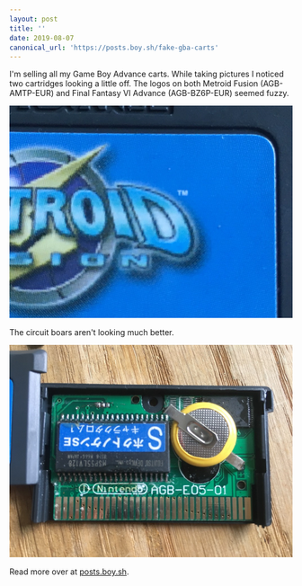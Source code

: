 ```yaml
---
layout: post
title: ''
date: 2019-08-07
canonical_url: 'https://posts.boy.sh/fake-gba-carts'
---
```


I'm selling all my Game Boy Advance carts. While taking pictures I noticed two cartridges looking a little off. The logos on both Metroid Fusion (AGB-AMTP-EUR) and Final Fantasy VI Advance (AGB-BZ6P-EUR) seemed fuzzy. 

![A close-up picture of Metroid Fusion for GBA showing that the logo on the cart is fuzzy](/assets/blog/metroid-fusion-fuzzy.jpeg)

The circuit boars aren't looking much better.

![A close-up picture of the circuit board of Metroid Fusion for GBA showing that it's fake](/assets/blog/metroid-fusion-print.jpeg)

Read more over at [posts.boy.sh](https://posts.boy.sh/fake-gba-carts).
